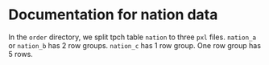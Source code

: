 # Documentation for nation data

In the `order` directory, we split tpch table `nation` to three
`pxl` files. `nation_a` or `nation_b` has 2 row groups. 
`nation_c` has 1 row group. One row group has 5 rows. 